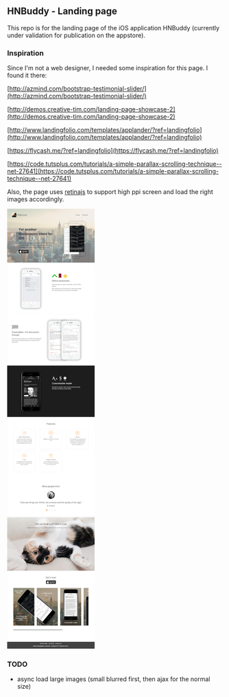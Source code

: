 ## HNBuddy - Landing page

This repo is for the landing page of the iOS application HNBuddy (currently under validation for publication on the appstore).

### Inspiration

Since I'm not a web designer, I needed some inspiration for this page. I found it there: 

[http://azmind.com/bootstrap-testimonial-slider/](http://azmind.com/bootstrap-testimonial-slider/)

[http://demos.creative-tim.com/landing-page-showcase-2](http://demos.creative-tim.com/landing-page-showcase-2)

[http://www.landingfolio.com/templates/applander/?ref=landingfolio](http://www.landingfolio.com/templates/applander/?ref=landingfolio)

[https://flycash.me/?ref=landingfolio](https://flycash.me/?ref=landingfolio)

[https://code.tutsplus.com/tutorials/a-simple-parallax-scrolling-technique--net-27641](https://code.tutsplus.com/tutorials/a-simple-parallax-scrolling-technique--net-27641)



Also, the page uses [retinajs](https://github.com/strues/retinajs) to support high ppi screen and load the right images accordingly.


[![](screenshots/screen_mini.png)](screenshots/screen.png)


### TODO

- async load large images (small blurred first, then ajax for the normal size)